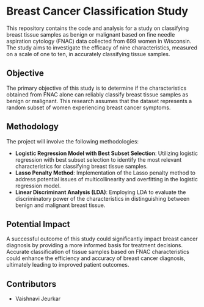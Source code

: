 # Breast Cancer Classification Study

This repository contains the code and analysis for a study on classifying breast tissue samples as benign or malignant based on fine needle aspiration cytology (FNAC) data collected from 699 women in Wisconsin. The study aims to investigate the efficacy of nine characteristics, measured on a scale of one to ten, in accurately classifying tissue samples.

## Objective

The primary objective of this study is to determine if the characteristics obtained from FNAC alone can reliably classify breast tissue samples as benign or malignant. This research assumes that the dataset represents a random subset of women experiencing breast cancer symptoms.

## Methodology

The project will involve the following methodologies:

- **Logistic Regression Model with Best Subset Selection**: Utilizing logistic regression with best subset selection to identify the most relevant characteristics for classifying breast tissue samples.
- **Lasso Penalty Method**: Implementation of the Lasso penalty method to address potential issues of multicollinearity and overfitting in the logistic regression model.
- **Linear Discriminant Analysis (LDA)**: Employing LDA to evaluate the discriminatory power of the characteristics in distinguishing between benign and malignant breast tissue.

## Potential Impact

A successful outcome of this study could significantly impact breast cancer diagnosis by providing a more informed basis for treatment decisions. Accurate classification of tissue samples based on FNAC characteristics could enhance the efficiency and accuracy of breast cancer diagnosis, ultimately leading to improved patient outcomes.

## Contributors

- Vaishnavi Jeurkar

